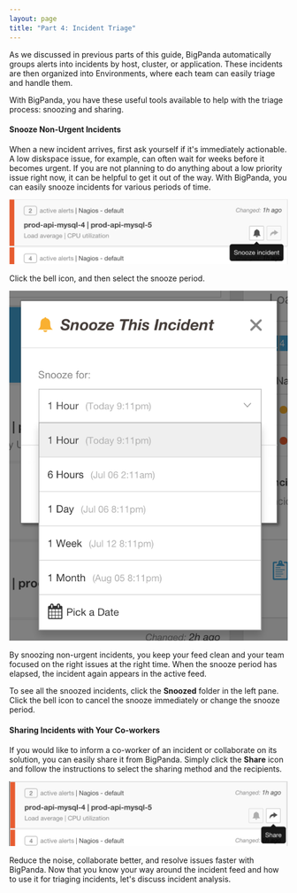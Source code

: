 ```yaml
---
layout: page
title: "Part 4: Incident Triage"
---
```


As we discussed in previous parts of this guide, BigPanda automatically groups alerts into incidents by host, cluster, or application. These incidents are then organized into Environments, where each team can easily triage and handle them.

With BigPanda, you have these useful tools available to help with the triage process: snoozing and sharing.

#### Snooze Non-Urgent Incidents

When a new incident arrives, first ask yourself if it's immediately actionable. A low diskspace issue, for example, can often wait for weeks before it becomes urgent. If you are not planning to do anything about a low priority issue right now, it can be helpful to get it out of the way. With BigPanda, you can easily snooze incidents for various periods of time.

![Snoozing Incidents](/media/SnoozeButton.png)

Click the bell icon, and then select the snooze period.

![Choosing the Snooze Period](/media/SnoozeDialog.png)

By snoozing non-urgent incidents, you keep your feed clean and your team focused on the right issues at the right time. When the snooze period has elapsed, the incident again appears in the active feed.

To see all the snoozed incidents, click the **Snoozed** folder in the left pane. Click the bell icon to cancel the snooze immediately or change the snooze period.

#### Sharing Incidents with Your Co-workers

If you would like to inform a co-worker of an incident or collaborate on its solution, you can easily share it from BigPanda. Simply click the **Share** icon and follow the instructions to select the sharing method and the recipients.

![Sharing incidents in Bigpanda](/media/ShareIncident.png)

Reduce the noise, collaborate better, and resolve issues faster with BigPanda. Now that you know your way around the incident feed and how to use it for triaging incidents, let's discuss incident analysis.

